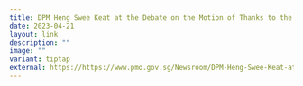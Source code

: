 ```yaml
---
title: DPM Heng Swee Keat at the Debate on the Motion of Thanks to the President 2023
date: 2023-04-21
layout: link
description: ""
image: ""
variant: tiptap
external: https://https://www.pmo.gov.sg/Newsroom/DPM-Heng-Swee-Keat-at-the-Debate-on-the-Motion-of-Thanks-to-the-Presidents-Address-in-Parliament
---
```

